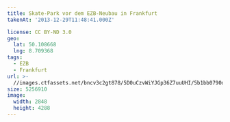 ```yaml
---
title: Skate-Park vor dem EZB-Neubau in Frankfurt
takenAt: '2013-12-29T11:48:41.000Z'

license: CC BY-ND 3.0
geo:
  lat: 50.108668
  lng: 8.709368
tags:
  - EZB
  - Frankfurt
url: >-
  //images.ctfassets.net/bncv3c2gt878/5D0uCzvWiYJGp36Z7uuUHI/5b1bb0790d8d4fd597e6fdba7568c259/skate-park-vor-dem-ezb-neubau-in-frankfurt_11625992096_o
size: 5256910
image:
  width: 2848
  height: 4288
---
```


